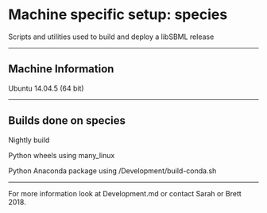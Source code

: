 # Machine specific setup: species
Scripts and utilities used to build and deploy a libSBML release

----

## Machine Information

Ubuntu 14.04.5 (64 bit)

---------------

## Builds done on species

Nightly build

Python wheels using many_linux

Python Anaconda package using /Development/build-conda.sh

------------

For more information look at Development.md or contact Sarah or Brett 2018.


